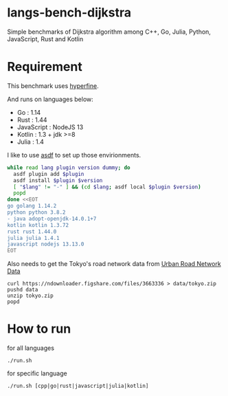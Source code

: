 # langs-bench-dijkstra
Simple benchmarks of Dijkstra algorithm among C++, Go, Julia, Python, JavaScript, Rust and Kotlin 

# Requirement

This benchmark uses [hyperfine](https://github.com/sharkdp/hyperfine).

And runs on languages below:
- Go : 1.14
- Rust : 1.44
- JavaScript : NodeJS 13 
- Kotlin : 1.3 + jdk >=8
- Julia : 1.4

I like to use [asdf](https://asdf-vm.com/#/) to set up those envirionments.

```setup.sh
while read lang plugin version dummy; do
  asdf plugin add $plugin
  asdf install $plugin $version
  [ "$lang" != "-" ] && (cd $lang; asdf local $plugin $version)
  popd 
done <<EOT
go golang 1.14.2
python python 3.8.2
- java adopt-openjdk-14.0.1+7
kotlin kotlin 1.3.72
rust rust 1.44.0
julia julia 1.4.1
javascript nodejs 13.13.0
EOT
```

Also needs to get the Tokyo's road network data from [Urban Road Network Data](https://figshare.com/articles/Urban_Road_Network_Data/2061897)
```
curl https://ndownloader.figshare.com/files/3663336 > data/tokyo.zip
pushd data
unzip tokyo.zip
popd
```

# How to run

for all languages
```
./run.sh
```

for specific language
```
./run.sh [cpp|go|rust|javascript|julia|kotlin]
```
